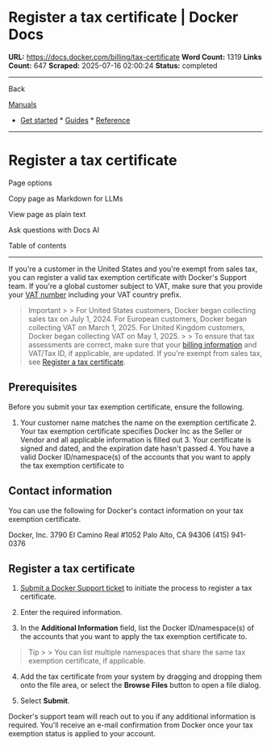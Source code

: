 # Register a tax certificate | Docker Docs

**URL:** https://docs.docker.com/billing/tax-certificate
**Word Count:** 1319
**Links Count:** 647
**Scraped:** 2025-07-16 02:00:24
**Status:** completed

---

Back

[Manuals](https://docs.docker.com/manuals/)

  * [Get started](https://docs.docker.com/get-started/)   * [Guides](https://docs.docker.com/guides/)   * [Reference](https://docs.docker.com/reference/)

* * *

# Register a tax certificate

Page options

Copy page as Markdown for LLMs

View page as plain text

Ask questions with Docs AI

Table of contents

* * *

If you're a customer in the United States and you're exempt from sales tax, you can register a valid tax exemption certificate with Docker's Support team. If you're a global customer subject to VAT, make sure that you provide your [VAT number](https://docs.docker.com/billing/history/#include-your-vat-number-on-your-invoice) including your VAT country prefix.

> Important >  > For United States customers, Docker began collecting sales tax on July 1, 2024. For European customers, Docker began collecting VAT on March 1, 2025. For United Kingdom customers, Docker began collecting VAT on May 1, 2025. >  > To ensure that tax assessments are correct, make sure that your [billing information](https://docs.docker.com/billing/details/) and VAT/Tax ID, if applicable, are updated. If you're exempt from sales tax, see [Register a tax certificate](https://docs.docker.com/billing/tax-certificate/).

## Prerequisites

Before you submit your tax exemption certificate, ensure the following.

  1. Your customer name matches the name on the exemption certificate   2. Your tax exemption certificate specifies Docker Inc as the Seller or Vendor and all applicable information is filled out   3. Your certificate is signed and dated, and the expiration date hasn't passed   4. You have a valid Docker ID/namespace\(s\) of the accounts that you want to apply the tax exemption certificate to

## Contact information

You can use the following for Docker's contact information on your tax exemption certificate.

Docker, Inc.   3790 El Camino Real \#1052   Palo Alto, CA 94306   \(415\) 941-0376

## Register a tax certificate

  1. [Submit a Docker Support ticket](https://hub.docker.com/support/contact?topic=Billing&subtopic=Tax%20information) to initiate the process to register a tax certificate.

  2. Enter the required information.

  3. In the **Additional Information** field, list the Docker ID/namespace\(s\) of the accounts that you want to apply the tax exemption certificate to.

> Tip >  > You can list multiple namespaces that share the same tax exemption certificate, if applicable.

  4. Add the tax certificate from your system by dragging and dropping them onto the file area, or select the **Browse Files** button to open a file dialog.

  5. Select **Submit**.

Docker's support team will reach out to you if any additional information is required. You'll receive an e-mail confirmation from Docker once your tax exemption status is applied to your account.